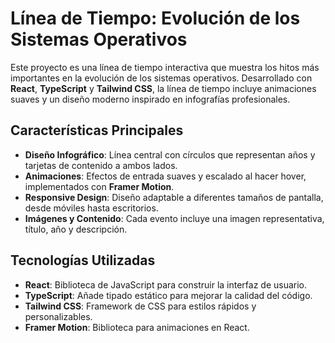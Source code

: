 # Línea de Tiempo: Evolución de los Sistemas Operativos

Este proyecto es una línea de tiempo interactiva que muestra los hitos más importantes en la evolución de los sistemas operativos. Desarrollado con **React**, **TypeScript** y **Tailwind CSS**, la línea de tiempo incluye animaciones suaves y un diseño moderno inspirado en infografías profesionales.

## Características Principales

- **Diseño Infográfico**: Línea central con círculos que representan años y tarjetas de contenido a ambos lados.
- **Animaciones**: Efectos de entrada suaves y escalado al hacer hover, implementados con **Framer Motion**.
- **Responsive Design**: Diseño adaptable a diferentes tamaños de pantalla, desde móviles hasta escritorios.
- **Imágenes y Contenido**: Cada evento incluye una imagen representativa, título, año y descripción.

## Tecnologías Utilizadas

- **React**: Biblioteca de JavaScript para construir la interfaz de usuario.
- **TypeScript**: Añade tipado estático para mejorar la calidad del código.
- **Tailwind CSS**: Framework de CSS para estilos rápidos y personalizables.
- **Framer Motion**: Biblioteca para animaciones en React.